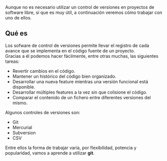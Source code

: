 Aunque no es necesario utilizar un control de versiones en proyectos de software libre, sí que es muy útil, a continuación veremos cómo trabajar con uno de ellos.

## Qué es
Los sofware de control de versiones permite llevar el registro de cada avance que se implementa en el código fuente de un proyecto.   
Gracias a él podemos hacer fácilmente, entre otras muchas, las siguientes tareas:
  * Revertir cambios en el código.
  * Mantener un histórico del código bien organizado.
  * Desarrollar una nueva feature mientras una versión funcional está disponible.
  * Desarrollar múltiples features a la vez sin que colisione el código.
  * Comparar el contenido de un fichero entre diferentes versiones del mismo.

Algunos controles de versiones son:
  * Git
  * Mercurial
  * Subversion
  * CSV

Entre ellos la forma de trabajar varía, por flexibilidad, potencia y popularidad, vamos a aprende a utilizar **git**.
